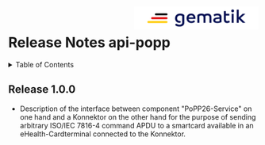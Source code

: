 <img align="right" width="250" height="47" src="images/Gematik_Logo_Flag_With_Background.png"/><br/>

# Release Notes api-popp

<details>
  <summary>Table of Contents</summary>
  <ol>
    <li><a href="#release-100">Release</a></li>
  </ol>
</details>

## Release 1.0.0
- Description of the interface between component "PoPP26-Service" on
  one hand and a Konnektor on the other hand for the purpose of sending
  arbitrary ISO/IEC 7816-4 command APDU to a smartcard available in an
  eHealth-Cardterminal connected to the Konnektor.
